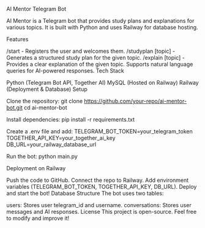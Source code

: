 AI Mentor Telegram Bot

AI Mentor is a Telegram bot that provides study plans and explanations for various topics. It is built with Python and uses Railway for database hosting.

Features

/start - Registers the user and welcomes them.
/studyplan [topic] - Generates a structured study plan for the given topic.
/explain [topic] - Provides a clear explanation of the given topic.
Supports natural language queries for AI-powered responses.
Tech Stack

Python (Telegram Bot API, Together AI)
MySQL (Hosted on Railway)
Railway (Deployment & Database)
Setup

Clone the repository:
git clone https://github.com/your-repo/ai-mentor-bot.git
cd ai-mentor-bot

Install dependencies:
pip install -r requirements.txt

Create a .env file and add:
TELEGRAM_BOT_TOKEN=your_telegram_token
TOGETHER_API_KEY=your_together_ai_key
DB_URL=your_railway_database_url

Run the bot:
python main.py

Deployment on Railway

Push the code to GitHub.
Connect the repo to Railway.
Add environment variables (TELEGRAM_BOT_TOKEN, TOGETHER_API_KEY, DB_URL).
Deploy and start the bot!
Database Structure
The bot uses two tables:

users: Stores user telegram_id and username.
conversations: Stores user messages and AI responses.
License
This project is open-source. Feel free to modify and improve it!